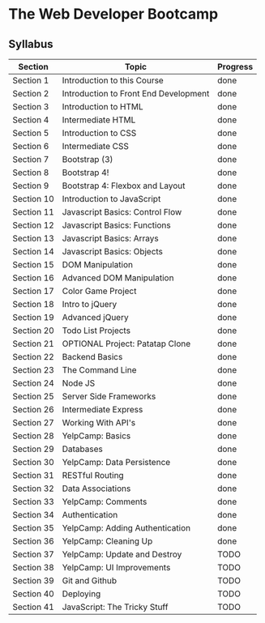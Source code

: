 # The Web Developer Bootcamp

## Syllabus

| Section    | Topic                                 | Progress    |
| ---------- | ------------------------------------- | ----------- |
| Section 1  | Introduction to this Course           | done        |
| Section 2  | Introduction to Front End Development | done        |
| Section 3  | Introduction to HTML                  | done        |
| Section 4  | Intermediate HTML                     | done        |
| Section 5  | Introduction to CSS                   | done        |
| Section 6  | Intermediate CSS                      | done        |
| Section 7  | Bootstrap (3)                         | done        |
| Section 8  | Bootstrap 4!                          | done        |
| Section 9  | Bootstrap 4: Flexbox and Layout       | done        |
| Section 10 | Introduction to JavaScript            | done        |
| Section 11 | Javascript Basics: Control Flow       | done        |
| Section 12 | Javascript Basics: Functions          | done        |
| Section 13 | Javascript Basics: Arrays             | done        |
| Section 14 | Javascript Basics: Objects            | done        |
| Section 15 | DOM Manipulation                      | done        |
| Section 16 | Advanced DOM Manipulation             | done        |
| Section 17 | Color Game Project                    | done        |
| Section 18 | Intro to jQuery                       | done        |
| Section 19 | Advanced jQuery                       | done        |
| Section 20 | Todo List Projects                    | done        |
| Section 21 | OPTIONAL Project: Patatap Clone       | done        |
| Section 22 | Backend Basics                        | done        |
| Section 23 | The Command Line                      | done        |
| Section 24 | Node JS                               | done        |
| Section 25 | Server Side Frameworks                | done        |
| Section 26 | Intermediate Express                  | done        |
| Section 27 | Working With API's                    | done        |
| Section 28 | YelpCamp: Basics                      | done        |
| Section 29 | Databases                             | done        |
| Section 30 | YelpCamp: Data Persistence            | done        |
| Section 31 | RESTful Routing                       | done        |
| Section 32 | Data Associations                     | done        |
| Section 33 | YelpCamp: Comments                    | done        |
| Section 34 | Authentication                        | done        |
| Section 35 | YelpCamp: Adding Authentication       | done        |
| Section 36 | YelpCamp: Cleaning Up                 | done        |
| Section 37 | YelpCamp: Update and Destroy          | TODO        |
| Section 38 | YelpCamp: UI Improvements             | TODO        |
| Section 39 | Git and Github                        | TODO        |
| Section 40 | Deploying                             | TODO        |
| Section 41 | JavaScript: The Tricky Stuff          | TODO        |
